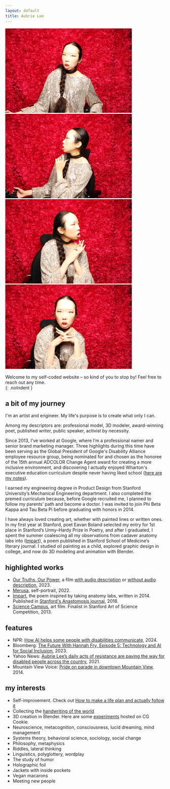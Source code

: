 ```yaml
---
layout: default
title: Aubrie Lee
---
```


<div class="photobooth">
    <img src="/media/aubrie-lee_photobooth-1.jpg" alt="Aubrie looks at the camera from within a photobooth. Her hair is in a braid, and she wears a glittering dress, a black choker, and gold ear jewelry." class="photoboothTile">
    <img src="/media/aubrie-lee_photobooth-2.jpg" alt="In this second tile of this photo strip, she's facing to her right, with her face in profile. Her left hand is lifted to her chin. The headrest of her echair is behind her." class="photoboothTile">
    <img src="/media/aubrie-lee_photobooth-3.jpg" alt="In this third tile, she's facing to her left." class="photoboothTile">
    <img src="/media/aubrie-lee_photobooth-4.jpg" alt="Finally, she's looking straight at the camera, with her hands folded together under her chin and her fingers flared outwards." class="photoboothTile">
</div>

Welcome to my self-coded website – so kind of you to stop by! Feel free to reach out any time.<br>
{: .noIndent }
<br>

## a bit of my journey

I'm an artist and engineer. My life's purpose is to create what only I can.

Among my descriptors are: professional model, 3D modeler, award-winning poet, published writer, public speaker, activist by necessity.

Since 2013, I’ve worked at Google, where I’m a professional namer and senior brand marketing manager. Three highlights during this time have been serving as the Global President of Google's Disability Alliance employee resource group, being nominated for and chosen as the honoree of the 15th annual ADCOLOR Change Agent award for creating a more inclusive environment, and discovering I actually enjoyed Wharton's executive education curriculum despite never having liked school ([here are my notes](https://www.instagram.com/p/BgWwmAoDWQh/)).

I earned my engineering degree in Product Design from Stanford University’s Mechanical Engineering department. I also completed the premed curriculum because, before Google recruited me, I planned to follow my parents’ path and become a doctor. I was invited to join Phi Beta Kappa and Tau Beta Pi before graduating with honors in 2014.

I have always loved creating art, whether with painted lines or written ones. In my first year at Stanford, poet Eavan Boland selected my entry for 1st place in Stanford’s Urmy–Hardy Prize in Poetry, and after I graduated, I spent the summer coalescing all my observations from cadaver anatomy labs into ([Impart](https://aubrielee.com/impart)), a poem published in Stanford School of Medicine’s literary journal. I studied oil painting as a child, explored graphic design in college, and now do 3D modeling and animation with Blender.

## highlighted works
- [Our Truths, Our Power](https://blog.google/inside-google/life-at-google/disability-pride-month-2023/), a film [with audio description](https://youtu.be/LojBpZ_CpRY) or [without audio description](https://youtu.be/mof8iaLz4mk), 2023.
- [Merusa](https://www.instagram.com/p/CkZ0RtRL4HY/?utm_source=ig_web_copy_link), self-portrait, 2022.
- <a href="https://aubrielee.com/impart" tabindex="0"><span class="pieceTitle">Impart</span></a>, the poem inspired by taking anatomy labs, written in 2014. Published in <a href="https://med.stanford.edu/medicineandthemuse/events/About.html" target="_blank" tabindex="0">Stanford's Anastomosis journal</a>, 2018.
- <a href="https://www.youtube.com/watch?v=cNyE5ZhvGDI" target="_blank" tabindex="0"><span class="pieceTitle">Science Campus</span></a>, art film. Finalist in Stanford Art of Science Competition, 2013.

## features
- NPR: [How AI helps some people with disabilities communicate](https://www.marketplace.org/2024/01/02/how-ai-helps-some-people-with-disabilities-communicate/), 2024.
- Bloomberg: <a href="https://www.bloomberg.com/news/videos/2023-03-23/technology-and-ai-for-social-inclusion-the-future-with-hannah-fry-episode-5-digital">The Future With Hannah Fry, Episode 5: Technology and AI for Social Inclusion</a>, 2023.
- Yahoo News: <a href="https://www.yahoo.com/news/aubrie-lee-daily-acts-resistance-133931290.html">Aubrie Lee’s daily acts of resistance are paving the way for disabled people across the country</a>, 2021.
- Mountain View Voice: <a href="https://www.mv-voice.com/news/show_photo.php?main_id=8360&type=p&media_id=6618&section_id=1" target="_blank" tabindex="0">Pride on parade in downtown Mountain View</a>, 2014.

## my interests
- Self-improvement. Check out <a href="https://medium.com/@aubrie/how-to-make-a-life-plan-and-actually-follow-it-801e5335a63a" target="_blank" tabindex="0"><span class="pieceTitle">How to make a life plan and actually follow it</span></a>
- Collecting the <a href="https://www.reddit.com/r/Handwriting/comments/ndcful/help_me_collect_the_handwriting_of_the_world_if/" target="_blank" tabindex="0">handwriting of the world</a>
- 3D creation in Blender. Here are some <a href="https://cgcookie.com/u/aubrie" target="_blank" tabindex="0">experiments</a> hosted on CG Cookie.
- Neuroscience, metacognition, consciousness, lucid dreaming, mind management
- Systems theory, behavioral science, sociology, social change
- Philosophy, metaphysics
- Riddles, lateral thinking
- Linguistics, polyglottery, wordplay
- The study of humor
- Holographic foil
- Jackets with inside pockets
- Vegan macarons
- Meeting new people
